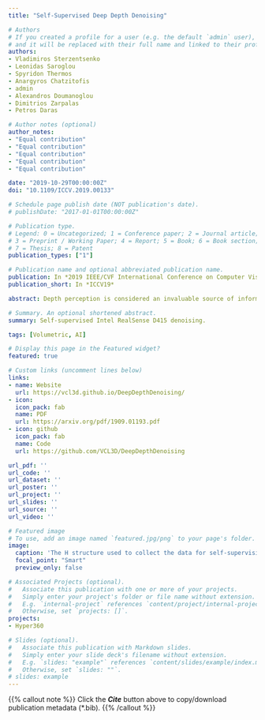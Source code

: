 ```yaml
---
title: "Self-Supervised Deep Depth Denoising"

# Authors
# If you created a profile for a user (e.g. the default `admin` user), write the username (folder name) here 
# and it will be replaced with their full name and linked to their profile.
authors:
- Vladimiros Sterzentsenko
- Leonidas Saroglou
- Spyridon Thermos
- Anargyros Chatzitofis
- admin
- Alexandros Doumanoglou
- Dimitrios Zarpalas
- Petros Daras

# Author notes (optional)
author_notes:
- "Equal contribution"
- "Equal contribution"
- "Equal contribution"
- "Equal contribution"
- "Equal contribution"

date: "2019-10-29T00:00:00Z"
doi: "10.1109/ICCV.2019.00133"

# Schedule page publish date (NOT publication's date).
# publishDate: "2017-01-01T00:00:00Z"

# Publication type.
# Legend: 0 = Uncategorized; 1 = Conference paper; 2 = Journal article;
# 3 = Preprint / Working Paper; 4 = Report; 5 = Book; 6 = Book section;
# 7 = Thesis; 8 = Patent
publication_types: ["1"]

# Publication name and optional abbreviated publication name.
publication: In *2019 IEEE/CVF International Conference on Computer Vision (ICCV)*
publication_short: In *ICCV19*

abstract: Depth perception is considered an invaluable source of information for various vision tasks. However, depth maps acquired using consumer-level sensors still suffer from non-negligible noise. This fact has recently motivated researchers to exploit traditional filters, as well as the deep learning paradigm, in order to suppress the aforementioned non-uniform noise, while preserving geometric details. Despite the effort, deep depth denoising is still an open challenge mainly due to the lack of clean data that could be used as ground truth. In this paper, we propose a fully convolutional deep autoencoder that learns to denoise depth maps, surpassing the lack of ground truth data. Specifically, the proposed autoencoder exploits multiple views of the same scene from different points of view in order to learn to suppress noise in a self-supervised end-to-end manner using depth and color information during training, yet only depth during inference. To enforce self-supervision, we leverage a differentiable rendering technique to exploit photometric supervision, which is further regularized using geometric and surface priors. As the proposed approach relies on raw data acquisition, a large RGB-D corpus is collected using Intel RealSense sensors. Complementary to a quantitative evaluation, we demonstrate the effectiveness of the proposed self-supervised denoising approach on established 3D reconstruction applications. Code is avalable at https://github.com/VCL3D/DeepDepthDenoising.

# Summary. An optional shortened abstract.
summary: Self-supervised Intel RealSense D415 denoising.

tags: [Volumetric, AI]

# Display this page in the Featured widget?
featured: true

# Custom links (uncomment lines below)
links:
- name: Website
  url: https://vcl3d.github.io/DeepDepthDenoising/
- icon:
  icon_pack: fab
  name: PDF
  url: https://arxiv.org/pdf/1909.01193.pdf
- icon: github
  icon_pack: fab
  name: Code
  url: https://github.com/VCL3D/DeepDepthDenoising

url_pdf: ''
url_code: ''
url_dataset: ''
url_poster: ''
url_project: ''
url_slides: ''
url_source: ''
url_video: ''

# Featured image
# To use, add an image named `featured.jpg/png` to your page's folder. 
image:
  caption: 'The H structure used to collect the data for self-supervision.'
  focal_point: "Smart"
  preview_only: false

# Associated Projects (optional).
#   Associate this publication with one or more of your projects.
#   Simply enter your project's folder or file name without extension.
#   E.g. `internal-project` references `content/project/internal-project/index.md`.
#   Otherwise, set `projects: []`.
projects:
- Hyper360

# Slides (optional).
#   Associate this publication with Markdown slides.
#   Simply enter your slide deck's filename without extension.
#   E.g. `slides: "example"` references `content/slides/example/index.md`.
#   Otherwise, set `slides: ""`.
# slides: example
---
```


{{% callout note %}}
Click the ***Cite*** button above to copy/download publication metadata (*.bib).
{{% /callout %}}

<!-- 
{{% callout note %}}
Create your slides in Markdown - click the *Slides* button to check out the example.
{{% /callout %}}

Supplementary notes can be added here, including [code, math, and images](https://wowchemy.com/docs/writing-markdown-latex/). 
-->
